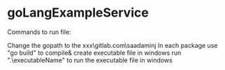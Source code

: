 # goLangExampleService

Commands to run file:

Change the gopath to the xxx\gitlab.com\saadaminj
In each package use "go build" to compile& create executable file in windows
run ".\executableName" to run the executable file in windows